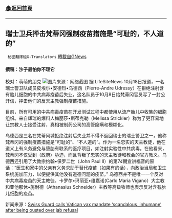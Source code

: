 ###  [:house:返回首頁](https://github.com/ourhimalayas/txt)
---


## 瑞士卫兵抨击梵蒂冈强制疫苗措施是“可耻的，不人道的”
` 秘密翻譯組G-Translators` [轉載自GNews](https://gnews.org/zh-hans/1603750/)

#### 撰稿：沙子最怕你不理它
校对：萌萌的朋克
![](https://assets.gnews.org/wp-content/uploads/2021/10/4-50.jpg)图片来源：网络截图
据 LifeSiteNews 10月18日报道，一名瑞士警卫队成员皮埃尓•安德烈•乌德西（Pierre-Andre Udressy）在拒绝注射含有胎儿细胞的中共病毒疫苗后失业，这名队员于10月8日给梵蒂冈官员写了一封公开信，抨击他们的反天主教强制疫苗措施。

目前，所有可用的中共病毒疫苗在开发测试过程中都使用从流产胎儿中收集的细胞组织。来自辉瑞的爆料人梅丽莎•斯蒂克勒（Melissa Strickler）称为了更容易地让宗教人士接受注射，真相被制药公司的高管隐瞒和模糊化。

乌德西是三名在梵蒂冈城拒绝注射后失业并不得不返回瑞士的瑞士警卫之一，他称梵蒂冈的强制疫苗措施是“可耻的”、“不人道的”。作为一名忠实的天主教徒，他在道义上有义务避免与堕胎有联系的医疗项目，如注射实验性中共病毒。在他看来，梵蒂冈不仅受到（政府）胁迫，而且背叛了忠实的天主教徒和教会的官方教义。乌德西还引用了大教宗约翰•保罗二世（John Paul II）的第*74*期宣讲福音的原话：“医生和家中的父亲有义务求助于替代疫苗（如果有的话），向政治当局和卫生系统施加压力，以便提供其他没有道德问题的疫苗。” 乌德西并不是唯一一个反对中共病毒疫苗的天主教徒。卡罗尔•玛丽亚•维嘉诺(Carlo Maria Vigano）大主教和亚他那休•施耐德（Athanasius Schneider）主教等高级牧师也表示反对含有胎儿细胞的疫苗。

新闻来源：[Swiss Guard calls Vatican vax mandate ‘scandalous, inhumane’ after being ousted over jab refusal](https://www.lifesitenews.com/news/former-vatican-swiss-guard-slams-church-officials-over-vaccine-mandates/)
